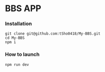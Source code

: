 # BBS APP

### Installation

```
git clone git@github.com:tSho0418/My-BBS.git
cd My-BBS
npm i
```

### How to launch
```
npm run dev
```
